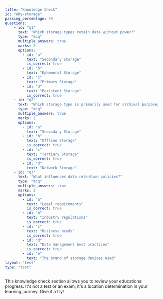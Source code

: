 ```yaml
---
title: "Knowledge Check"
id: "why-storage"
passing_percentage: 70
questions:
    - id: "q1"
      text: "Which storage types retain data without power?"
      type: "mcq"
      multiple_answers: true
      marks: 2
      options:
        - id: "a"
          text: "Secondary Storage"
          is_correct: true
        - id: "b"
          text: "Ephemeral Storage"
        - id: "c"
          text: "Primary Storage"
        - id: "d"
          text: "Peristent Storage"
          is_correct: true
    - id: "q2"
      text: "Which storage type is primarily used for archival purposes?"
      type: "mcq"
      multiple_answers: true
      marks: 2
      options:
        - id: "a"
          text: "Secondary Storage"
        - id: "b"
          text: "Offline Storage"
          is_correct: true
        - id: "c"
          text: "Tertiary Storage"
          is_correct: true
        - id: "d"
          text: "Network Storage"
    - id: "q3"
      text: "What influences data retention policies?"
      type: "mcq"
      multiple_answers: true
      marks: 2
      options:
        - id: "a"
          text: "Legal requirements"
          is_correct: true
        - id: "b"
          text: "Industry regulations"
          is_correct: true
        - id: "c"
          text: "Business needs"
          is_correct: true
        - id: "d"
          text: "Data management best practices"
          is_correct: true
        - id: "e"
          text: "The brand of storage devices used"
layout: "test"
type: "test"
---
```

This knowledge check section allows you to review your educational progress. It's not a test or an exam; it's a location determination in your learning journey. Give it a try!
